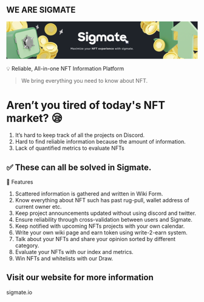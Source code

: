 ## WE ARE SIGMATE
![Frame1.](https://raw.githubusercontent.com/teamfacade/.github/main/profile/Frame1.png)

<aside>
💡 Reliable, All-in-one NFT Information Platform
</aside>

> We bring everything you need to know about NFT.

# Aren’t you tired of today's NFT market? 😪

1. It’s hard to keep track of all the projects on Discord. 
2. Hard to find reliable information because the amount of information.
3. Lack of quantified metrics to evaluate NFTs
## ✅ These can all be solved in Sigmate.

👀 Features
1. Scattered information is gathered and written in Wiki Form.
2. Know everything about NFT such has past rug-pull, wallet address of current owner etc.
3. Keep project announcements updated without using discord and twitter.
4. Ensure reliability through cross-validation between users and Sigmate.
5. Keep notified with upcoming NFTs projects with your own calendar.
6. Write your own wiki page and earn token using write-2-earn system.
7. Talk about your NFTs and share your opinion sorted by different category.
8. Evaluate your NFTs with our index and metrics.
9. Win NFTs and whitelists with our Draw.

## Visit our website for more information
sigmate.io
<!--
**Here are some ideas to get you started:**

🙋‍♀️ A short introduction - what is your organization all about?
🌈 Contribution guidelines - how can the community get involved?
👩‍💻 Useful resources - where can the community find your docs? Is there anything else the community should know?
🍿 Fun facts - what does your team eat for breakfast?
🧙 Remember, you can do mighty things with the power of [Markdown](https://docs.github.com/github/writing-on-github/getting-started-with-writing-and-formatting-on-github/basic-writing-and-formatting-syntax)
-->
